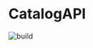 # CatalogAPI

![build](https://github.com/IvanovAlmeida/catalog-api/actions/workflows/main/dotnet.yml/badge.svg)

